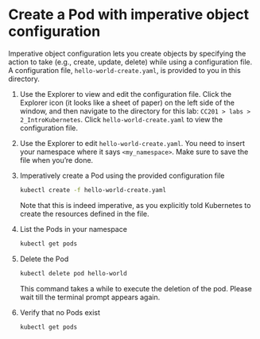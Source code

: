 # Create a Pod with imperative object configuration

Imperative object configuration lets you create objects by specifying the action to take (e.g., create, update, delete) while using a configuration file. A configuration file, `hello-world-create.yaml`, is provided to you in this directory.

1. Use the Explorer to view and edit the configuration file. Click the Explorer icon (it looks like a sheet of paper) on the left side of the window, and then navigate to the directory for this lab: `CC201 > labs > 2_IntroKubernetes`. Click `hello-world-create.yaml` to view the configuration file.

2. Use the Explorer to edit `hello-world-create.yaml`. You need to insert your namespace where it says `<my_namespace>`. Make sure to save the file when you’re done.

3. Imperatively create a Pod using the provided configuration file

    ```sh
    kubectl create -f hello-world-create.yaml
    ```
    
    Note that this is indeed imperative, as you explicitly told Kubernetes to create the resources defined in the file.

4. List the Pods in your namespace

    ```sh
    kubectl get pods
    ```

5. Delete the Pod

    ```sh
    kubectl delete pod hello-world
    ```
    
    This command takes a while to execute the deletion of the pod. Please wait till the terminal prompt appears again.

6. Verify that no Pods exist

    ```sh
    kubectl get pods
    ```
